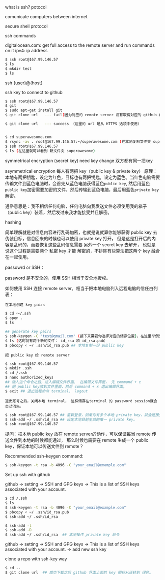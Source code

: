 what is ssh? potocol

comunicate computers between internet

secure shell protocol

ssh commands

digitalocean.com: get full access to the remote server and run commands on it 
ipv4: ip address
```bash
$ ssh root@167.99.146.57
$ ls
$ mkdir test
$ ls
```

ssh {user}@{host}

ssh key to connect to github

```bash
$ ssh root@167.99.146.57
$ git
$ sudo apt-get install git
$ git clone url   --- fail(因为对应的 remote server 没有取得对应的 github 权限。) （这里的 url 是从 SSH 选项中使用） permission denied

$ git clone url   --- success （这里的 url 是从 HTTPS 选项中使用）
```

```bash

$ cd superawesome.com 
$ rsync -av . root@167.99.146.57:~/superawesome.com (在本地复制文件夹 superawesome 到远程server)
$ ssh root@167.99.146.57
$ ls (在这里就可以看到 新文件夹 superawesome)
```

symmetrical encryption (secret key) need key change 双方都有同一把key

asymmetrical encryption 每人有两把 key（pubilc key & private key）
原理： 本地有两把钥匙，设定为红色，目标也有两把钥匙，设定为蓝色。当红色电脑需要传输文件到蓝色电脑时，会首先从蓝色电脑获得蓝色`public key`,
然后用蓝色`public key`加密需要加密的文件，然后传输到蓝色电脑，最后用蓝色`private key`解密。

通俗意思是：我不相信任何电脑，任何电脑向我发送文件必须使用我的箱子（public key）装着，然后发过来我才能接受并且解密。

hashing

简单理解就是对信息内容进行乱码加密，也就是说就算你能够获得 public key 去伪装目标，信息回来的时候也可以使用 private key 打开，
但是这是打开后的内容是乱码的，而要恢复这些乱码信息需要 另外一个 secret key 去解开， 也就是说这个过程是需要两个 私密 key 才能
解密的，不排除有些算法把这两个 key 融合在一起使用。

passowrd or SSH：

password 是不安全的，使用 SSH 相当于安全地授权。

如何使用 SSH 连接 remote server，相当于把本地电脑列入远程电脑的信任白列表：

`在本地创建 key pairs`


```bash
$ cd ～/.ssh
$ open .
$ ls

## generate key pairs
$ ssh-keygen -C "test@gmail.com" (接下来需要你选择对应的储存位置)，在这里举例为`id_rsa`
$ ls (这时就有两个新的文件： id_rsa 和 id_rsa.pub）
$ pbcopy < ~/ .ssh/id_rsa.pub ## 本地复制一份 public key
```

`把 public key 给 remote server`

```bash
$ ssh root@167.99.146.57
$ mkdir .ssh
$ cd /.ssh
$ nano authorized_keys 
## 输入这个命令之后，进入编辑文件界面， 在编辑文件界面， 先 command + c 
## 把 public key放到文件里面，然后 command + x 退出编辑界面。
$ exit ## 退出远程命令 terminal， logout

```

`退出账号之后，关闭本地 terminal， 这样储存在terminal 的 password session就会自动消失。`
```bash
$ ssh root@167.99.146.57 ## 重新登录，如果你有多个本地 private key，就会连接失败
$ ssh-add ~/ .ssh/id_rsa ## 设定本地目前生效的唯一 private key。
$ ssh root@167.99.146.57
```

提问：把本地 public key 放在 remote server的动作，可以保证每当 remote 传送文件到本地的时候都能通过，
那么时候也需要在 remote 生成一个 public key，保证本地可以传送文件到 remote？

Recommended ssh-keygen  command:

```bash
$ ssh-keygen -t rsa -b 4096 -C "your_email@example.com"
```

Set up ssh with github

github -> setting -> SSH and GPG keys -> This is a list of SSH keys associated with your account.

```bash
$ cd /.ssh
$ ls
$ ssh-keygen -t rsa -b 4096 -C "your_email@example.com"
$ pbcopy < ~/ .ssh/id_rsa.pub
$ ssh-add ~/ .ssh/id_rsa
```

```bash
$ ssh-add -l
$ ssh-add -D
$ ssh-add ~/ .ssh/id_rsa  ## 本地操作 private key 命令
```

github -> setting -> SSH and GPG keys -> This is a list of SSH keys associated with your account. -> add new ssh key

clone a repo with ssh-key way

```bash
$ cd ..
$ git clone url  ## 成功下载之后 github 界面上面的 key 图标从灰转到 绿色。
```
























